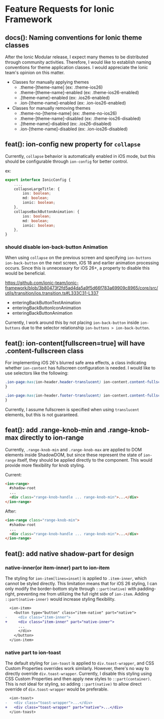# Feature Requests for Ionic Framework

## docs(): Naming conventions for Ionic theme classes

After the Ionic Modular release, I expect many themes to be distributed through community activities. Therefore, I would like to establish naming conventions for theme application classes. I would appreciate the Ionic team's opinion on this matter.

- Classes for manually applying themes
  - .theme-[theme-name] (ex: .theme-ios26)
  - .theme-[theme-name]-enabled (ex: .theme-ios26-enabled)
  - .[theme-name]-enabled (ex: .ios26-enabled)
  - .ion-[theme-name]-enabled (ex: .ion-ios26-enabled)
- Classes for manually removing themes
  - .theme-no-[theme-name] (ex: .theme-no-ios26)
  - .theme-[theme-name]-disabled (ex: .theme-ios26-disabled)
  - .[theme-name]-disabled (ex: .ios26-disabled)
  - .ion-[theme-name]-disabled (ex: .ion-ios26-disabled)


## feat(): ion-config new property for `collapse`

Currently, `collapse` behavior is automatically enabled in iOS mode, but this should be configurable through `ion-config` for better control.

ex:
```typescript
export interface IonicConfig {
    ...,
    collapseLargeTitle: {
        ios: boolean;
        md: boolean;
        ionic: boolean;
    },
    collapseBackButtonAnimation: {
        ios: boolean;
        md: boolean;
        ionic: boolean;
    },
}
```

### should disable ion-back-button Animation

When using `collapse` on the previous screen and specifying `ion-buttons ion-back-button` on the next screen, iOS 18 and earlier animation processing occurs. Since this is unnecessary for iOS 26+, a property to disable this would be beneficial.

https://github.com/ionic-team/ionic-framework/blob/3b80473f2fd5ad4da5a9f5d66f783a69909c8965/core/src/utils/transition/ios.transition.ts#L333C31-L337
- enteringBackButtonTextAnimation
- enteringBackButtonIconAnimation 
- enteringBackButtonAnimation

Currently, I work around this by not placing `ion-back-button` inside `ion-buttons` due to the selector relationship `ion-buttons > ion-back-button`.


## feat(): ion-content[fullscreen=true] will have .content-fullscreen class

For implementing iOS 26's blurred safe area effects, a class indicating whether `ion-content` has fullscreen configuration is needed.
I would like to use selectors like the following:

```css
.ion-page:has(ion-header.header-translucent) ion-content.content-fullscreen {
}

.ion-page:has(ion-header.footer-translucent) ion-content.content-fullscreen {
}
```

Currently, I assume fullscreen is specified when using `translucent` elements, but this is not guaranteed.


## feat(): add .range-knob-min and .range-knob-max directly to ion-range

Currently, `.range-knob-min` and `.range-knob-max` are applied to DOM elements inside ShadowDOM, but since these represent the state of `ion-range` itself, they should be applied directly to the component.
This would provide more flexibility for knob styling.

Current:
```html
<ion-range>
  #shadow-root
  ...
  <div class="range-knob-handle ... range-knob-min">...</div>
</ion-range>
```

After:
```html
<ion-range class="range-knob-min">
  #shadow-root
  ...
  <div class="range-knob-handle ... range-knob-min">...</div>
</ion-range>
```


## feat(): add native shadow-part for design

### native-inner(or item-inner) part to ion-item
The styling for `ion-item[lines=inset]` is applied to `.item-inner`, which cannot be styled directly. This limitation means that for iOS 26 styling, I can only modify the border-bottom style through `::part(native)` with padding-right, preventing me from utilizing the full right side of `ion-item`. Adding `::part(native-inner)` would increase styling flexibility.

```diff
  <ion-item>
    <button type="button" class="item-native" part="native">
-     <div class="item-inner">
+     <div class="item-inner" part="native-inner">
      ...
      </div>
    </button>
  </ion-item>
```

### native part to ion-toast
The default styling for `ion-toast` is applied to `div.toast-wrapper`, and CSS Custom Properties overrides work similarly. However, there's no way to directly override `div.toast-wrapper`. Currently, I disable this styling using CSS Custom Properties and then apply new styles to `::part(container)`. This is not ideal for styling, so adding `::part(native)` to allow direct override of `div.toast-wrapper` would be preferable.

```diff
  <ion-toast>
-   <div class="toast-wrapper">...</div>
+   <div class="toast-wrapper" part="native">...</div>
  </ion-toast>
```


